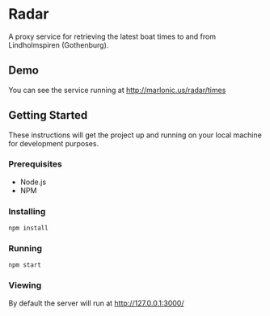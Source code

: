 # Radar
A proxy service for retrieving the latest boat times to and from Lindholmspiren (Gothenburg). 
## Demo
You can see the service running at http://marlonic.us/radar/times

## Getting Started
These instructions will get the project up and running on your local machine for development purposes.

### Prerequisites
- Node.js
- NPM

### Installing
```
npm install
```

### Running
```
npm start
```

### Viewing
By default the server will run at http://127.0.0.1:3000/
